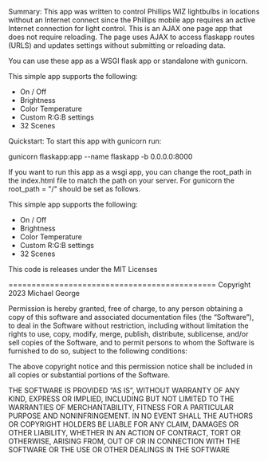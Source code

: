 Summary: This app was written to control Phillips WIZ lightbulbs in locations without an Internet connect since the Phillips mobile app requires an active Internet connection for light control. This is an AJAX one page app that does not require reloading. The page uses AJAX to access flaskapp routes (URLS) and updates settings without submitting or reloading data.

You can use these app as a WSGI flask app or standalone with gunicorn.

This simple app supports the following:

* On / Off
* Brightness
* Color Temperature
* Custom R:G:B settings
* 32 Scenes

Quickstart: To start this app with gunicorn run:

gunicorn flaskapp:app --name flaskapp -b 0.0.0.0:8000

If you want to run this app as a wsgi app, you can change the root_path in the index.html file to match the path on your server. For gunicorn the root_path = "/" should be set as follows.

This simple app supports the following:

* On / Off
* Brightness
* Color Temperature
* Custom R:G:B settings
* 32 Scenes


This code is releases under the MIT Licenses

=============================================
Copyright 2023 Michael George

Permission is hereby granted, free of charge, to any person obtaining a copy of this software and associated documentation files (the “Software”), to deal in the Software without restriction, including without limitation the rights to use, copy, modify, merge, publish, distribute, sublicense, and/or sell copies of the Software, and to permit persons to whom the Software is furnished to do so, subject to the following conditions:

The above copyright notice and this permission notice shall be included in all copies or substantial portions of the Software.

THE SOFTWARE IS PROVIDED “AS IS”, WITHOUT WARRANTY OF ANY KIND, EXPRESS OR IMPLIED, INCLUDING BUT NOT LIMITED TO THE WARRANTIES OF MERCHANTABILITY, FITNESS FOR A PARTICULAR PURPOSE AND NONINFRINGEMENT. IN NO EVENT SHALL THE AUTHORS OR COPYRIGHT HOLDERS BE LIABLE FOR ANY CLAIM, DAMAGES OR OTHER LIABILITY, WHETHER IN AN ACTION OF CONTRACT, TORT OR OTHERWISE, ARISING FROM, OUT OF OR IN CONNECTION WITH THE SOFTWARE OR THE USE OR OTHER DEALINGS IN THE SOFTWARE

